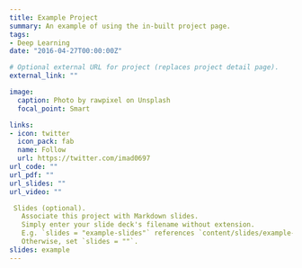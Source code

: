 ```yaml
---
title: Example Project
summary: An example of using the in-built project page.
tags:
- Deep Learning
date: "2016-04-27T00:00:00Z"

# Optional external URL for project (replaces project detail page).
external_link: ""

image:
  caption: Photo by rawpixel on Unsplash
  focal_point: Smart

links:
- icon: twitter
  icon_pack: fab
  name: Follow
  url: https://twitter.com/imad0697
url_code: ""
url_pdf: ""
url_slides: ""
url_video: ""

 Slides (optional).
   Associate this project with Markdown slides.
   Simply enter your slide deck's filename without extension.
   E.g. `slides = "example-slides"` references `content/slides/example-slides.md`.
   Otherwise, set `slides = ""`.
slides: example
---
```

